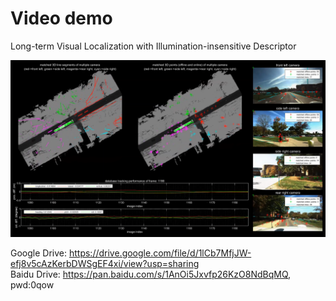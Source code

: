 # Video demo
Long-term Visual Localization with Illumination-insensitive Descriptor

![](https://github.com/roylin1229/long-term-loc/blob/main/demo.png)  

Google Drive: https://drive.google.com/file/d/1lCb7MfjJW-efj8v5cAzKerbDWSgEF4xi/view?usp=sharing  
Baidu Drive: https://pan.baidu.com/s/1AnOi5Jxvfp26KzO8NdBqMQ, pwd:0qow
